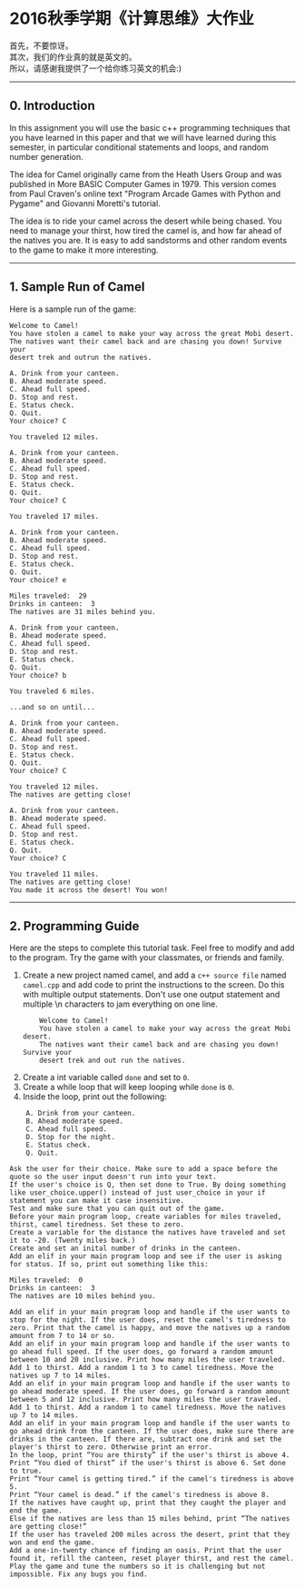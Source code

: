 # 2016秋季学期《计算思维》大作业

首先，不要惊讶。  
其次，我们的作业真的就是英文的。  
所以，请感谢我提供了一个给你练习英文的机会:)  

----
## 0. Introduction
In this assignment you will use the basic c++ programming techniques that you have learned in this paper and that we will have learned during this semester, in particular conditional statements and loops, and random number generation.

The idea for Camel originally came from the Heath Users Group and was published in More BASIC Computer Games in 1979. This version comes from Paul Craven's online text "Program Arcade Games with Python and Pygame" and Giovanni Moretti's tutorial.

The idea is to ride your camel across the desert while being chased. You need to manage your thirst, how tired the camel is, and how far ahead of the natives you are. It is easy to add sandstorms and other random events to the game to make it more interesting.

----
## 1. Sample Run of Camel

Here is a sample run of the game:

```
Welcome to Camel!
You have stolen a camel to make your way across the great Mobi desert.
The natives want their camel back and are chasing you down! Survive your
desert trek and outrun the natives.

A. Drink from your canteen.
B. Ahead moderate speed.
C. Ahead full speed.
D. Stop and rest.
E. Status check.
Q. Quit.
Your choice? C

You traveled 12 miles.

A. Drink from your canteen.
B. Ahead moderate speed.
C. Ahead full speed.
D. Stop and rest.
E. Status check.
Q. Quit.
Your choice? C

You traveled 17 miles.

A. Drink from your canteen.
B. Ahead moderate speed.
C. Ahead full speed.
D. Stop and rest.
E. Status check.
Q. Quit.
Your choice? e

Miles traveled:  29
Drinks in canteen:  3
The natives are 31 miles behind you.

A. Drink from your canteen.
B. Ahead moderate speed.
C. Ahead full speed.
D. Stop and rest.
E. Status check.
Q. Quit.
Your choice? b

You traveled 6 miles.

...and so on until...

A. Drink from your canteen.
B. Ahead moderate speed.
C. Ahead full speed.
D. Stop and rest.
E. Status check.
Q. Quit.
Your choice? C

You traveled 12 miles.
The natives are getting close!

A. Drink from your canteen.
B. Ahead moderate speed.
C. Ahead full speed.
D. Stop and rest.
E. Status check.
Q. Quit.
Your choice? C

You traveled 11 miles.
The natives are getting close!
You made it across the desert! You won!
```

----
## 2. Programming Guide

Here are the steps to complete this tutorial task. Feel free to modify and add to the program. Try the game with your classmates, or friends and family.

1. Create a new project named camel, and add a `c++ source file` named `camel.cpp` and add code to print the instructions to the screen. Do this with multiple output statements. Don't use one output statement and multiple \n characters to jam everything on one line.
    ```
        Welcome to Camel!
        You have stolen a camel to make your way across the great Mobi desert.
        The natives want their camel back and are chasing you down! Survive your
        desert trek and out run the natives.
    ```
2. Create a int variable called `done` and set to `0`.
3. Create a while loop that will keep looping while `done` is `0`.
4. Inside the loop, print out the following:
```
    A. Drink from your canteen.
    B. Ahead moderate speed.
    C. Ahead full speed.
    D. Stop for the night.
    E. Status check.
    Q. Quit.
```
    Ask the user for their choice. Make sure to add a space before the quote so the user input doesn't run into your text.
    If the user's choice is Q, then set done to True. By doing something like user_choice.upper() instead of just user_choice in your if statement you can make it case insensitive.
    Test and make sure that you can quit out of the game.
    Before your main program loop, create variables for miles traveled, thirst, camel tiredness. Set these to zero.
    Create a variable for the distance the natives have traveled and set it to -20. (Twenty miles back.)
    Create and set an inital number of drinks in the canteen.
    Add an elif in your main program loop and see if the user is asking for status. If so, print out something like this:

    Miles traveled:  0
    Drinks in canteen:  3
    The natives are 10 miles behind you.

    Add an elif in your main program loop and handle if the user wants to stop for the night. If the user does, reset the camel's tiredness to zero. Print that the camel is happy, and move the natives up a random amount from 7 to 14 or so.
    Add an elif in your main program loop and handle if the user wants to go ahead full speed. If the user does, go forward a random amount between 10 and 20 inclusive. Print how many miles the user traveled. Add 1 to thirst. Add a random 1 to 3 to camel tiredness. Move the natives up 7 to 14 miles.
    Add an elif in your main program loop and handle if the user wants to go ahead moderate speed. If the user does, go forward a random amount between 5 and 12 inclusive. Print how many miles the user traveled. Add 1 to thirst. Add a random 1 to camel tiredness. Move the natives up 7 to 14 miles.
    Add an elif in your main program loop and handle if the user wants to go ahead drink from the canteen. If the user does, make sure there are drinks in the canteen. If there are, subtract one drink and set the player's thirst to zero. Otherwise print an error.
    In the loop, print “You are thirsty” if the user's thirst is above 4.
    Print “You died of thirst” if the user's thirst is above 6. Set done to true.
    Print “Your camel is getting tired.” if the camel's tiredness is above 5.
    Print “Your camel is dead.” if the camel's tiredness is above 8.
    If the natives have caught up, print that they caught the player and end the game.
    Else if the natives are less than 15 miles behind, print “The natives are getting close!”
    If the user has traveled 200 miles across the desert, print that they won and end the game.
    Add a one-in-twenty chance of finding an oasis. Print that the user found it, refill the canteen, reset player thirst, and rest the camel.
    Play the game and tune the numbers so it is challenging but not impossible. Fix any bugs you find. 